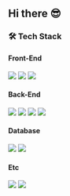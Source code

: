 ## Hi there 😎

### 🛠 Tech Stack

#### Front-End
<img src="https://img.shields.io/badge/HTML5-E34F26?style=flat-square&logo=HTML5&logoColor=white"/> <img src="https://img.shields.io/badge/CSS3-1572B6?style=flat-square&logo=CSS3&logoColor=white"/> <img src="https://img.shields.io/badge/JavaScript-F7DF1E?style=flat-square&logo=JavaScript&logoColor=white"/>

#### Back-End
<img src="https://img.shields.io/badge/Java-007396?style=flat-square&logo=Java&logoColor=white"/> <img src="https://img.shields.io/badge/Spring-6DB33F?style=flat-square&logo=Spring&logoColor=white"/> <img src="https://img.shields.io/badge/AWS%20EC2%20&%20RDS-232F3E?style=flat-square&logo=AWS&logoColor=white"/> <img src="https://img.shields.io/badge/C%23-239120?style=flat-square&logo=C%20sharp&logoColor=white"/>

#### Database
<img src="https://img.shields.io/badge/Oracle-F80000?style=flat-square&logo=Oracle&logoColor=white"/> <img src="https://img.shields.io/badge/MSSQL-CC2927?style=flat-square&logo=Microsoft SQL Server&logoColor=white"/>

#### Etc
<img src="https://img.shields.io/badge/Git%20%2F%20GitHub-181717?style=flat-square&logo=GitHub&logoColor=white"/> <img src="https://img.shields.io/badge/SVN-809CC9?style=flat-square&logo=Subversion&logoColor=white"/>


